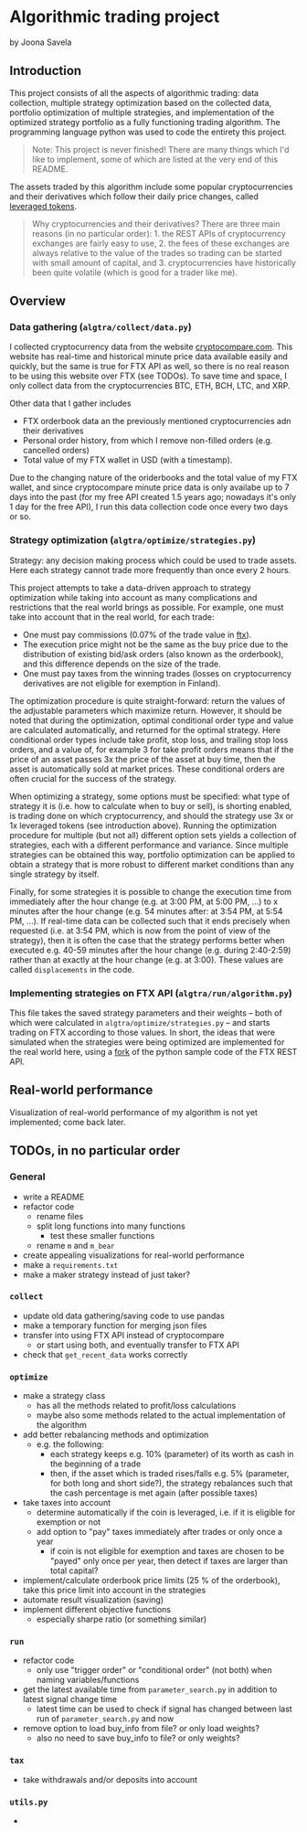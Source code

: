 # Algorithmic trading project
by Joona Savela

## Introduction

This project consists of all the aspects of algorithmic trading: data collection, multiple strategy optimization based on the collected data, portfolio optimization of multiple strategies, and implementation of the optimized strategy portfolio as a fully functioning trading algorithm. The programming language python was used to code the entirety this project.

> Note: This project is never finished! There are many things which I'd like to implement, some of which are listed at the very end of this README.

The assets traded by this algorithm include some popular cryptocurrencies and their derivatives which follow their daily price changes, called [leveraged tokens](https://ftx.com/markets/lt).

> Why cryptocurrencies and their derivatives? There are three main reasons (in no particular order): 1. the REST APIs of cryptocurrency exchanges are fairly easy to use, 2. the fees of these exchanges are always relative to the value of the trades so trading can be started with small amount of capital, and 3. cryptocurrencies have historically been quite volatile (which is good for a trader like me).


## Overview

### Data gathering (`algtra/collect/data.py`)

I collected cryptocurrency data from the website [cryptocompare.com](https://www.cryptocompare.com/). This website has real-time and historical minute price data available easily and quickly, but the same is true for FTX API as well, so there is no real reason to be using this website over FTX (see TODOs). To save time and space, I only collect data from the cryptocurrencies BTC, ETH, BCH, LTC, and XRP.

Other data that I gather includes

- FTX orderbook data an the previously mentioned cryptocurrencies adn their derivatives
- Personal order history, from which I remove non-filled orders (e.g. cancelled orders)
- Total value of my FTX wallet in USD (with a timestamp).

Due to the changing nature of the oriderbooks and the total value of my FTX wallet, and since cryptocompare minute price data is only availabe up to 7 days into the past (for my free API created 1.5 years ago; nowadays it's only 1 day for the free API), I run this data collection code once every two days or so.

### Strategy optimization (`algtra/optimize/strategies.py`)

Strategy: any decision making process which could be used to trade assets. Here each strategy cannot trade more frequently than once every 2 hours.

This project attempts to take a data-driven approach to strategy optimization while taking into account as many complications and restrictions that the real world brings as possible. For example, one must take into account that in the real world, for each trade:

- One must pay commissions (0.07% of the trade value in [ftx](ftx.com)).
- The execution price might not be the same as the buy price due to the distribution of existing bid/ask orders (also known as the orderbook), and this difference depends on the size of the trade.
- One must pay taxes from the winning trades (losses on cryptocurrency derivatives are not eligible for exemption in Finland).

The optimization procedure is quite straight-forward: return the values of the adjustable parameters which maximize return. However, it should be noted that during the optimization, optimal conditional order type and value are calculated automatically, and returned for the optimal strategy. Here conditional order types include take profit, stop loss, and trailing stop loss orders, and a value of, for example 3 for take profit orders means that if the price of an asset passes 3x the price of the asset at buy time, then the asset is automatically sold at market prices. These conditional orders are often crucial for the success of the strategy.

When optimizing a strategy, some options must be specified: what type of strategy it is (i.e. how to calculate when to buy or sell), is shorting enabled, is trading done on which cryptocurrency, and should the strategy use 3x or 1x leveraged tokens (see introduction above). Running the optimization procedure for multiple (but not all) different option sets yields a collection of strategies, each with a different performance and variance. Since multiple strategies can be obtained this way, portfolio optimization can be applied to obtain a strategy that is more robust to different market conditions than any single strategy by itself.

Finally, for some strategies it is possible to change the execution time from immediately after the hour change (e.g. at 3:00 PM, at 5:00 PM, ...) to x minutes after the hour change (e.g. 54 minutes after: at 3:54 PM, at 5:54 PM, ...). If real-time data can be collected such that it ends precisely when requested (i.e. at 3:54 PM, which is now from the point of view of the strategy), then it is often the case that the strategy performs better when executed e.g. 40-59 minutes after the hour change (e.g. during 2:40-2:59) rather than at exactly at the hour change (e.g. at 3:00). These values are called `displacements` in the code.


### Implementing strategies on FTX API (`algtra/run/algorithm.py`)

This file takes the saved strategy parameters and their weights – both of which were calculated in `algtra/optimize/strategies.py` – and starts trading on FTX according to those values. In short, the ideas that were simulated when the strategies were being optimized are implemented for the real world here, using a [fork](https://github.com/JoonaSavela/ftx) of the python sample code of the FTX REST API.




## Real-world performance

Visualization of real-world performance of my algorithm is not yet implemented; come back later.




## TODOs, in no particular order

### General

- write a README
- refactor code
    - rename files
    - split long functions into many functions
        - test these smaller functions
    - rename `m` and `m_bear`
- create appealing visualizations for real-world performance
- make a `requirements.txt`
- make a maker strategy instead of just taker?

### `collect`

- update old data gathering/saving code to use pandas
- make a temporary function for merging json files
- transfer into using FTX API instead of cryptocompare
    - or start using both, and eventually transfer to FTX API
- check that `get_recent_data` works correctly


### `optimize`

- make a strategy class
    - has all the methods related to profit/loss calculations
    - maybe also some methods related to the actual implementation of the algorithm
- add better rebalancing methods and optimization
    - e.g. the following:
        - each strategy keeps e.g. 10% (parameter) of its worth as cash in the beginning of a trade
        - then, if the asset which is traded rises/falls e.g. 5% (parameter, for both long and short side?), the strategy rebalances such that the cash percentage is met again (after possible taxes)
- take taxes into account
    - determine automatically if the coin is leveraged, i.e. if it is eligible for exemption or not
    - add option to "pay" taxes immediately after trades or only once a year
        - if coin is not eligible for exemption and taxes are chosen to be "payed" only once per year, then detect if taxes are larger than total capital?
- implement/calculate orderbook price limits (25 % of the orderbook), take this price limit into account in the strategies
- automate result visualization (saving)
- implement different objective functions
    - especially sharpe ratio (or something similar)


### `run`

- refactor code
    - only use "trigger order" or "conditional order" (not both) when naming variables/functions
- get the latest available time from `parameter_search.py` in addition to latest signal change time
    - latest time can be used to check if signal has changed between last run of `parameter_search.py` and now
- remove option to load buy_info from file? or only load weights?
    - also no need to save buy_info to file? or only weights?


### `tax`

- take withdrawals and/or deposits into account

### `utils.py`

- 



